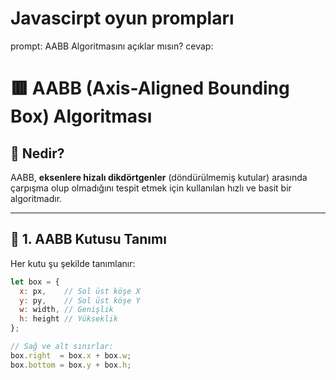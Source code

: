 # Javascirpt oyun prompları
prompt: AABB Algoritmasını açıklar mısın?
cevap: 
# 🟥 AABB (Axis-Aligned Bounding Box) Algoritması

## 📌 Nedir?
AABB, **eksenlere hizalı dikdörtgenler** (döndürülmemiş kutular) arasında çarpışma olup olmadığını tespit etmek için kullanılan hızlı ve basit bir algoritmadır.

---

## 🔹 1. AABB Kutusu Tanımı
Her kutu şu şekilde tanımlanır:

```js
let box = {
  x: px,    // Sol üst köşe X
  y: py,    // Sol üst köşe Y
  w: width, // Genişlik
  h: height // Yükseklik
};

// Sağ ve alt sınırlar:
box.right  = box.x + box.w;
box.bottom = box.y + box.h;


